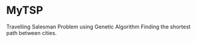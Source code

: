 # MyTSP
Travelling Salesman Problem using Genetic Algorithm
Finding the shortest path between cities.
